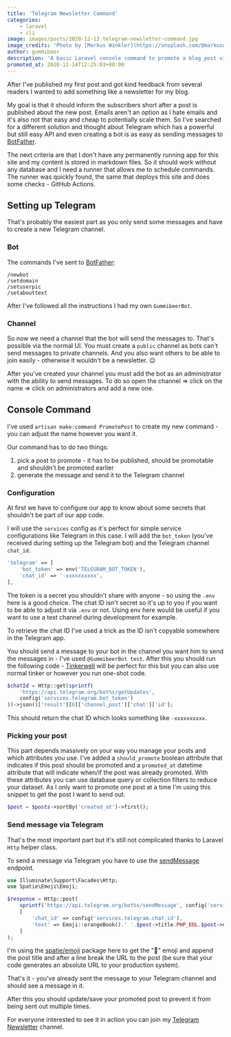 ```yaml
---
title: 'Telegram Newsletter Command'
categories:
    - laravel
    - cli
image: images/posts/2020-12-13.telegram-newsletter-command.jpg
image_credits: 'Photo by [Markus Winkler](https://unsplash.com/@markuswinkler) on [Unsplash](https://unsplash.com/photos/0n_6Y097b8g)'
author: gummibeer
description: 'A basic Laravel console command to promote a blog post via Telegram.'
promoted_at: 2020-12-14T12:25:03+00:00
---
```


After I've published my first post and got kind feedback from several readers I wanted to add something like a newsletter for my blog.

My goal is that it should inform the subscribers short after a post is published about the new post. Emails aren't an option as I hate emails and it's also not that easy and cheap to potentially scale them.
So I've searched for a different solution and thought about Telegram which has a powerful but still easy API and even creating a bot is as easy as sending messages to [BotFather](https://t.me/BotFather).

The next criteria are that I don't have any permanently running app for this site and my content is stored in markdown files. So it should work without any database and I need a runner that allows me to schedule commands.
The runner was quickly found, the same that deploys this site and does some checks - GitHub Actions.

## Setting up Telegram

That's probably the easiest part as you only send some messages and have to create a new Telegram channel.

### Bot

The commands I've sent to [BotFather](https://t.me/BotFather):

```
/newbot
/setdomain
/setuserpic
/setabouttext
```

After I've followed all the instructions I had my own `GummibeerBot`.

### Channel

So now we need a channel that the bot will send the messages to. That's possible via the normal UI.
You must create a `public` channel as bots can't send messages to private channels. And you also want others to be able to join easily - otherwise it wouldn't be a newsletter. 😉

After you've created your channel you must add the bot as an administrator with the ability to send messages.
To do so open the channel => click on the name => click on administrators and add a new one.

## Console Command

I've used `artisan make:command PromotePost` to create my new command - you can adjust the name however you want it.

Our command has to do two things:

1. pick a post to promote - it has to be published, should be promotable and shouldn't be promoted earlier
2. generate the message and send it to the Telegram channel

### Configuration

At first we have to configure our app to know about some secrets that shouldn't be part of our app code.

I will use the `services` config as it's perfect for simple service configurations like Telegram in this case.
I will add the `bot_token` (you've received during setting up the Telegram bot) and the Telegram channel `chat_id`.

```php config/services.php
'telegram' => [
    'bot_token' => env('TELEGRAM_BOT_TOKEN'),
    'chat_id' => '-xxxxxxxxxx',
],
```

The token is a secret you shouldn't share with anyone - so using the `.env` here is a good choice.
The chat ID isn't secret so it's up to you if you want to be able to adjust it via `.env` or not. Using env here would be useful if you want to use a test channel during development for example.

To retrieve the chat ID I've used a trick as the ID isn't copyable somewhere in the Telegram app.

You should send a message to your bot in the channel you want him to send the messages in - I've used `@GummibeerBot test`.
After this you should run the following code - [Tinkerwell](https://tinkerwell.app/) will be perfect for this but you can also use normal tinker or however you run one-shot code.

```php
$chatId = Http::get(sprintf(
    'https://api.telegram.org/bot%s/getUpdates',
    config('services.telegram.bot_token')
))->json()['result'][0]['channel_post']['chat']['id'];
```

This should return the chat ID which looks something like `-xxxxxxxxxx`.

### Picking your post

This part depends massively on your way you manage your posts and which attributes you use.
I've added a `should_promote` boolean attribute that indicates if this post should be promoted and a `promoted_at` datetime attribute that will indicate when/if the post was already promoted.
With these attributes you can use database query or collection filters to reduce your dataset.
As I only want to promote one post at a time I'm using this snippet to get the post I want to send out.

```php
$post = $posts->sortBy('created_at')->first();
```

### Send message via Telegram

That's the most important part but it's still not complicated thanks to Laravel `Http` helper class.

To send a message via Telegram you have to use the [sendMessage](https://core.telegram.org/method/messages.sendMessage) endpoint.

```php app/Console/Commands/PromotePost.php
use Illuminate\Support\Facades\Http;
use Spatie\Emoji\Emoji;

$response = Http::post(
    sprintf('https://api.telegram.org/bot%s/sendMessage', config('services.telegram.bot_token')),
    [
        'chat_id' => config('services.telegram.chat_id'),
        'text' => Emoji::orangeBook().' '.$post->title.PHP_EOL.$post->url,
    ]
);
```

I'm using the [spatie/emoji](https://github.com/spatie/emoji) package here to get the "📙" emoji and append the post title and after a line break the URL to the post (be sure that your code generates an absolute URL to your production system).

That's it - you've already sent the message to your Telegram channel and should see a message in it.

After this you should update/save your promoted post to prevent it from being sent out multiple times.

For everyone interested to see it in action you can join my [Telegram Newsletter](https://t.me/GummibeerDev) channel.
